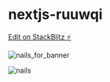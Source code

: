 # nextjs-ruuwqi

[Edit on StackBlitz ⚡️](https://stackblitz.com/edit/nextjs-ruuwqi)

![nails_for_banner](https://user-images.githubusercontent.com/70451928/166390465-fc137271-f827-4681-a6b4-85394b6936b5.jpg)

![nails](https://user-images.githubusercontent.com/70451928/166597375-6c9c15c3-0947-4986-93a1-c7b7744184ce.jpg)
